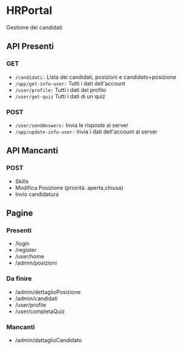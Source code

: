 # HRPortal
Gestione dei candidati


## API Presenti

### GET

- `/candidati:` Lista dei candidati, posizioni e candidato+posizione
- `/app/get-info-user:` Tutti i dati dell'account
- `/user/profile:` Tutti i dati del profilo
- `/user/get-quiz` Tutti i dati di un quiz

### POST

- `/user/sendAnswers:` Invia le risposte al server
- `/app/update-info-user:` Invia i dati dell'account al server

## API Mancanti

### POST

- Skills
- Modifica Posizione (priorità: aperta,chiusa)
- Invio candidatura

## Pagine

### Presenti

- /login
- /register
- /user/home
- /admin/posizioni

### Da finire

- /admin/dettaglioPosizione
- /admin/candidati
- /user/profile
- /user/completaQuiz

### Mancanti
- /admin/dattaglioCandidato
